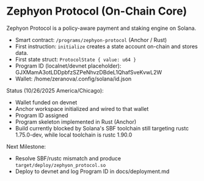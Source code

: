 # Zephyon Protocol (On-Chain Core)

Zephyon Protocol is a policy-aware payment and staking engine on Solana.

- Smart contract: `/programs/zephyon-protocol` (Anchor / Rust)
- First instruction: `initialize` creates a state account on-chain and stores data.
- First state struct: `ProtocolState { value: u64 }`
- Program ID (localnet/devnet placeholder): GJXMamA3otLDDpbfzSZPeNhvzDBdeL1QhafSveKvwL2W
- Wallet: /home/zeranova/.config/solana/id.json

Status (10/26/2025 America/Chicago):
- Wallet funded on devnet
- Anchor workspace initialized and wired to that wallet
- Program ID assigned
- Program skeleton implemented in Rust (Anchor)
- Build currently blocked by Solana's SBF toolchain still targeting rustc 1.75.0-dev, while local toolchain is rustc 1.90.0

Next Milestone:
- Resolve SBF/rustc mismatch and produce `target/deploy/zephyon_protocol.so`
- Deploy to devnet and log Program ID in docs/deployment.md
